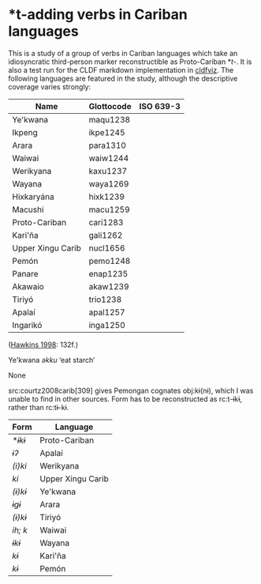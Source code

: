 # \*t-adding verbs in Cariban languages

This is a study of a group of verbs in Cariban languages which take an idiosyncratic third-person marker reconstructible as Proto-Cariban \**t-*.
It is also a test run for the CLDF markdown implementation in [cldfviz](https://github.com/cldf/cldfviz).
The following languages are featured in the study, although the descriptive coverage varies strongly:


| Name | Glottocode | ISO 639-3 |
| --- | --- | --- |
| Ye'kwana | maqu1238 |  |
| Ikpeng | ikpe1245 |  |
| Arara | para1310 |  |
| Waiwai | waiw1244 |  |
| Werikyana | kaxu1237 |  |
| Wayana | waya1269 |  |
| Hixkaryána | hixk1239 |  |
| Macushi | macu1259 |  |
| Proto-Cariban | cari1283 |  |
| Kari'ña | gali1262 |  |
| Upper Xingu Carib | nucl1656 |  |
| Pemón | pemo1248 |  |
| Panare | enap1235 |  |
| Akawaio | akaw1239 |  |
| Tiriyó | trio1238 |  |
| Apalaí | apal1257 |  |
| Ingarikó | inga1250 |  |


([Hawkins 1998](#references): 132f.)

 
Ye'kwana _əkku_ ‘eat starch’

None

src:courtz2008carib[309] gives Pemongan cognates obj:kɨ(nɨ), which I was unable to find in other sources. Form has to be reconstructed as rc:t-ɨkɨ, rather than rc:tɨ-kɨ.


| Form | Language | 
| --- | --- | 
| _*ɨkɨ_ | Proto-Cariban | 
| _ɨʔ_ | Apalaí | 
| _(i)ki_ | Werikyana | 
| _ki_ | Upper Xingu Carib | 
| _(ɨ)kɨ_ | Ye'kwana | 
| _ɨgɨ_ | Arara | 
| _(ɨ)kɨ_ | Tiriyó | 
| _ih; k_ | Waiwai | 
| _ɨkɨ_ | Wayana | 
| _kɨ_ | Kari'ña | 
| _kɨ_ | Pemón | 

